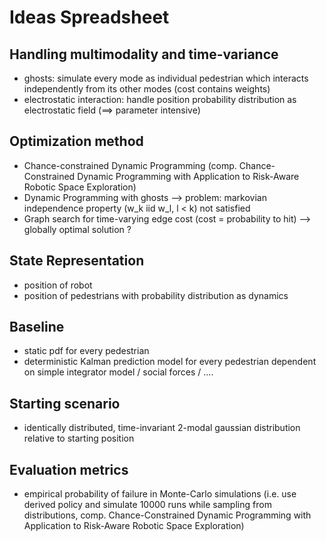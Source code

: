 # Ideas Spreadsheet

## Handling multimodality and time-variance 
- ghosts: simulate every mode as individual pedestrian which interacts independently from its other modes (cost contains weights)
- electrostatic interaction: handle position probability distribution as electrostatic field (==> parameter intensive)

## Optimization method
- Chance-constrained Dynamic Programming (comp. Chance-Constrained Dynamic Programming with Application to Risk-Aware Robotic Space Exploration)
- Dynamic Programming with ghosts --> problem: markovian independence property (w_k iid w_l, l < k) not satisfied 
- Graph search for time-varying edge cost (cost = probability to hit) --> globally optimal  solution ? 

## State Representation
- position of robot
- position of pedestrians with probability distribution as dynamics

## Baseline
- static pdf for every pedestrian
- deterministic Kalman prediction model for every pedestrian dependent on simple integrator model / social forces / ....

## Starting scenario
- identically distributed, time-invariant 2-modal gaussian distribution relative to starting position

## Evaluation metrics
- empirical probability of failure in Monte-Carlo simulations (i.e. use derived policy and simulate 10000 runs while sampling from distributions, comp. Chance-Constrained Dynamic Programming with Application to Risk-Aware Robotic Space Exploration)